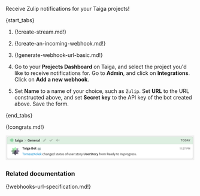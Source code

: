 Receive Zulip notifications for your Taiga projects!

{start_tabs}

1. {!create-stream.md!}

1. {!create-an-incoming-webhook.md!}

1. {!generate-webhook-url-basic.md!}

1. Go to your **Projects Dashboard** on Taiga, and select the project you'd like to
   receive notifications for. Go to **Admin**, and click on  **Integrations**.
   Click on **Add a new webhook**.

1. Set **Name** to a name of your choice, such as `Zulip`. Set **URL** to the
   URL constructed above, and set **Secret key** to the API key of the bot created
   above. Save the form.

{end_tabs}

{!congrats.md!}

![](/static/images/integrations/taiga/001.png)

### Related documentation

{!webhooks-url-specification.md!}